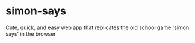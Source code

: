 # simon-says
Cute, quick, and easy web app that replicates the old school game 'simon says' in the browser
